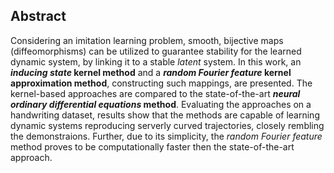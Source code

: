 ## Abstract
Considering an imitation learning problem, smooth, bijective maps (diffeomorphisms) can be utilized to guarantee stability for the learned dynamic system, by linking it to a stable *latent* system. In this work, an ***inducing state* kernel method** and a ***random Fourier feature* kernel approximation method**, constructing such mappings, are presented. The kernel-based approaches are compared to the state-of-the-art ***neural ordinary differential equations* method**. Evaluating the approaches on a handwriting dataset, results show that the methods are capable of learning dynamic systems reproducing serverly curved trajectories, closely rembling the demonstraions. Further, due to its simplicity, the *random Fourier feature* method proves to be computationally faster then the state-of-the-art approach.
